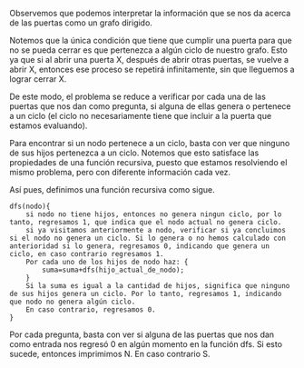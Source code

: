 Observemos que podemos interpretar la información que se nos da acerca de las puertas como un grafo dirigido.

Notemos que la única condición que tiene que cumplir una puerta para que no se pueda cerrar
es que pertenezca a algún ciclo de nuestro grafo.
Esto ya que si al abrir una puerta X, después de abrir otras puertas, se vuelve a abrir X,
entonces ese proceso se repetirá infinitamente, sin que lleguemos a lograr cerrar X.

De este modo, el problema se reduce a verificar por cada una de las puertas que nos dan como pregunta,
si alguna de ellas genera o pertenece a un ciclo (el ciclo no necesariamente tiene que incluir a la puerta
que estamos evaluando).

Para encontrar si un nodo pertenece a un ciclo, basta con ver que ninguno de sus hijos pertenezca a un ciclo.
Notemos que esto satisface las propiedades de una función recursiva, puesto que estamos resolviendo el mismo problema,
pero con diferente información cada vez.

Así pues, definimos una función recursiva como sigue.

    dfs(nodo){
    	si nodo no tiene hijos, entonces no genera ningun ciclo, por lo tanto, regresamos 1, que indica que el nodo actual no genera ciclo.
    	si ya visitamos anteriormente a nodo, verificar si ya concluimos si el nodo no genera un ciclo. Si lo genera o no hemos calculado con anterioridad si lo genera, regresamos 0, indicando que genera un ciclo, en caso contrario regresamos 1.
    	Por cada uno de los hijos de nodo haz: {
    		suma=suma+dfs(hijo_actual_de_nodo);
    	}
    	Si la suma es igual a la cantidad de hijos, significa que ninguno de sus hijos genera un ciclo. Por lo tanto, regresamos 1, indicando que nodo no genera algún ciclo.
    	En caso contrario, regresamos 0.
    }

Por cada pregunta, basta con ver si alguna de las puertas que nos dan como entrada nos regresó 0 en algún momento en la función dfs. Si esto sucede, entonces imprimimos N. En caso contrario S.
